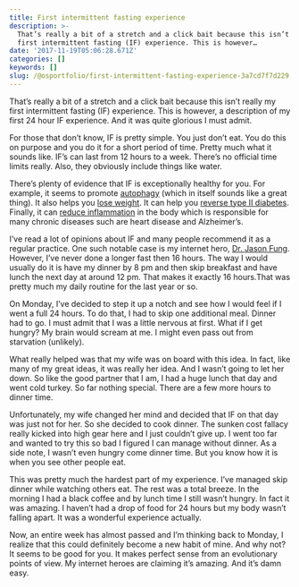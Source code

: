 ```yaml
---
title: First intermittent fasting experience
description: >-
  That’s really a bit of a stretch and a click bait because this isn’t really my
  first intermittent fasting (IF) experience. This is however…
date: '2017-11-19T05:06:28.671Z'
categories: []
keywords: []
slug: /@osportfolio/first-intermittent-fasting-experience-3a7cd7f7d229
---
```


That’s really a bit of a stretch and a click bait because this isn’t really my first intermittent fasting (IF) experience. This is however, a description of my first 24 hour IF experience. And it was quite glorious I must admit.

For those that don’t know, IF is pretty simple. You just don’t eat. You do this on purpose and you do it for a short period of time. Pretty much what it sounds like. IF’s can last from 12 hours to a week. There’s no official time limits really. Also, they obviously include things like water.

There’s plenty of evidence that IF is exceptionally healthy for you. For example, it seems to promote [autophagy](https://en.wikipedia.org/wiki/Autophagy) (which in itself sounds like a great thing). It also helps you [lose weight](https://www.healthline.com/nutrition/intermittent-fasting-and-weight-loss). It can help you [reverse type II diabetes](http://www.sciencedirect.com/science/article/pii/S193152441400200X). Finally, it can [reduce inflammation](https://www.ncbi.nlm.nih.gov/pubmed/17291990/) in the body which is responsible for many chronic diseases such are heart disease and Alzheimer’s.

I’ve read a lot of opinions about IF and many people recommend it as a regular practice. One such notable case is my internet hero, [Dr. Jason Fung](https://medium.com/@drjasonfung). However, I’ve never done a longer fast then 16 hours. The way I would usually do it is have my dinner by 8 pm and then skip breakfast and have lunch the next day at around 12 pm. That makes it exactly 16 hours.That was pretty much my daily routine for the last year or so.

On Monday, I’ve decided to step it up a notch and see how I would feel if I went a full 24 hours. To do that, I had to skip one additional meal. Dinner had to go. I must admit that I was a little nervous at first. What if I get hungry? My brain would scream at me. I might even pass out from starvation (unlikely).

What really helped was that my wife was on board with this idea. In fact, like many of my great ideas, it was really her idea. And I wasn’t going to let her down. So like the good partner that I am, I had a huge lunch that day and went cold turkey. So far nothing special. There are a few more hours to dinner time.

Unfortunately, my wife changed her mind and decided that IF on that day was just not for her. So she decided to cook dinner. The sunken cost fallacy really kicked into high gear here and I just couldn’t give up. I went too far and wanted to try this so bad I figured I can manage without dinner. As a side note, I wasn’t even hungry come dinner time. But you know how it is when you see other people eat.

This was pretty much the hardest part of my experience. I’ve managed skip dinner while watching others eat. The rest was a total breeze. In the morning I had a black coffee and by lunch time I still wasn’t hungry. In fact it was amazing. I haven’t had a drop of food for 24 hours but my body wasn’t falling apart. It was a wonderful experience actually.

Now, an entire week has almost passed and I’m thinking back to Monday, I realize that this could definitely become a new habit of mine. And why not? It seems to be good for you. It makes perfect sense from an evolutionary points of view. My internet heroes are claiming it’s amazing. And it’s damn easy.